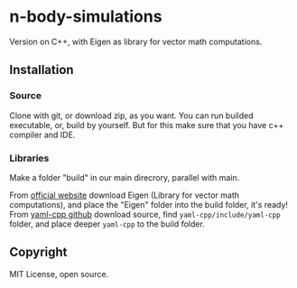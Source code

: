 # n-body-simulations

Version on C++, with Eigen as library for vector math computations.


## Installation

### Source
Clone with git, or download zip, as you want. You can run builded executable, or, build by yourself. But for this make sure that you have c++ compiler and IDE.

### Libraries
Make a folder "build" in our main direcrory, parallel with main.

From [official website](https://eigen.tuxfamily.org/index.php?title=Main_Page) download Eigen (Library for vector math computations), and place the "Eigen" folder into the build folder, it's ready!
From [yaml-cpp github](https://github.com/jbeder/yaml-cpp) download source, find `yaml-cpp/include/yaml-cpp` folder, and place deeper `yaml-cpp` to the build folder.

## Copyright

MIT License, open source.